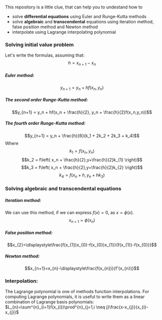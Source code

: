 
This repository is a little clue, that can help you to undestand how to
- solve **differential equations** using Euler and Runge-Kutta methods
- solve **algebraic** and **transcendental** equations using iteration method, false position method and Newton method
- interpolate using Lagrange interpolating polynomial
### Solving initial value problem
Let's write the formulas, assuming that:
$$h=x_{n+1}-x_n$$

##### Euler method:
$$y_{n+1} = y_n + hf(x_n, y_n)$$

##### The second order Runge-Kutta method:
$$y_{n+1} = y_n + hf(x_n + \frac{h}{2}, y_n + \frac{h}{2}f(x_n,y_n))$$

##### The fourth order Runge-Kutta method:
$$y_{n+1} = y_n + \frac{h}{6}(k_1 + 2k_2 + 2k_3 + k_4)$$
Where
$$k_1 = f(x_n,y_n)$$
$$k_2 = f\left( x_n + \frac{h}{2},y+\frac{h}{2}k_{1} \right)$$
$$k_3 = f\left( x_n + \frac{h}{2},y+\frac{h}{2}k_{2} \right)$$
$$k_{4} = f(x_n + h, y_n + hk_{3})$$

### Solving algebraic and transcendental equations
##### Iteration method:
We can use this method, if we can express $f(x)=0$, as $x=\phi(x)$.
$$x_{n+1}=\phi(x_{n})$$
##### False position method:
$$x_{2}=\displaystyle\frac{f(x_{1})x_{0}-f(x_{0})x_{1}}{f(x_{1})-f(x_{0})}$$
##### Newton method:
$$x_{n+1}=x_{n}-\displaystyle\frac{f(x_{n})}{f'(x_{n})}$$
### Interpolation:
The Lagrange polynomial is one of methods function interpolations.
For computing Lagrange polynomials, it is useful to write them as a linear combination of Lagrange basis polynomials:\
$`L_{n}=\sum^{n}_{i=1}f(x_{i})\prod^{n}_{j=1,i \neq j}\frac{x-x_{j}}{x_{i}-x_{j}}`$
